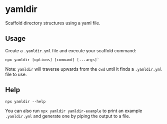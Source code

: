 # yamldir

Scaffold directory structures using a yaml file.

## Usage

Create a `.yamldir.yml` file and execute your scaffold command:

```
npx yamldir [options] [command] [...args]`
```

Note: `yamldir` will traverse upwards from the `cwd` until it finds a `.yamldir.yml` file to use.

## Help

```
npx yamldir --help
```

You can also run `npx yamldir yamldir-example` to print an example `.yamldir.yml` and generate one by piping the output to a file.
